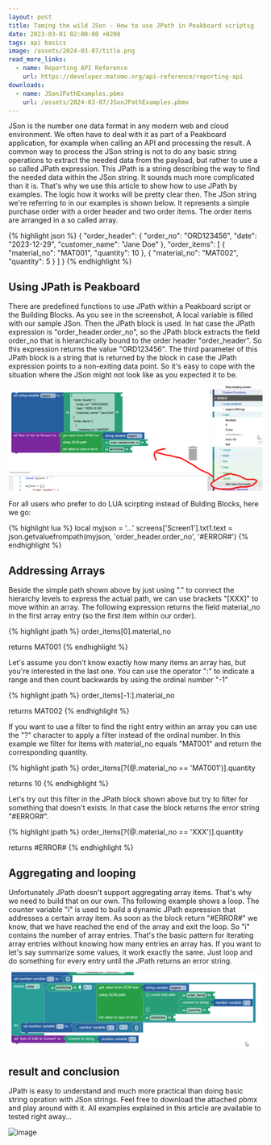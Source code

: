 ```yaml
---
layout: post
title: Taming the wild JSon - How to use JPath in Peakboard scriptsg
date: 2023-03-01 02:00:00 +0200
tags: api basics
image: /assets/2024-03-07/title.png
read_more_links:
  - name: Reporting API Reference
    url: https://developer.matomo.org/api-reference/reporting-api
downloads:
  - name: JSonJPathExamples.pbmx
    url: /assets/2024-03-07/JSonJPathExamples.pbmx
---
```


JSon is the number one data format in any modern web and cloud environment. We often have to deal with it as part of a Peakboard application, for example when calling an API and processing the result. A common way to process the JSon string is not to do any basic string operations to extract the needed data from the payload, but rather to use a so called JPath expression. This JPath is a string describing the way to find the needed data within the JSon string. It sounds much more complicated than it is. That's why we use this article to show how to use JPath by examples. The logic how it works will be pretty clear then. The JSon string we're referring to in our examples is shown below. It represents a simple purchase order with a order header and two order items. The order items are arranged in a so called array.

{% highlight json %}
{
    "order_header": {
        "order_no": "ORD123456",
        "date": "2023-12-29",
        "customer_name": "Jane Doe"
    },
    "order_items": [
        {
            "material_no": "MAT001",
            "quantity": 10
        },
        {
            "material_no": "MAT002",
            "quantity": 5
        }
    ]
}
{% endhighlight %}

## Using JPath is Peakboard

There are predefined functions to use JPath within a Peakboard script or the Building Blocks. As you see in the screenshot, A local variable is filled with our sample JSon. Then the JPath block is used. In hat case the JPath expression is "order_header.order_no", so the JPath block extracts the field order_no that is hierarchically bound to the order header "order_header". So this expression returns the value "ORD123456". The third parameter of this JPath block is a string that is returned by the block in case the JPath expression points to a non-exiting data point. So it's easy to cope with the situation where the JSon might not look like as you expected it to be.

![image](/assets/2024-03-07/010.png)

For all users who prefer to do LUA scirpting instead of Bulding Blocks, here we go:

{% highlight lua %}
local myjson = '...'
screens['Screen1'].txt1.text = json.getvaluefrompath(myjson, 'order_header.order_no', '#ERROR#')
{% endhighlight %}

## Addressing Arrays

Beside the simple path shown above by just using "." to connect the hierarchy levels to express the actual path, we can use brackets "[XXX]" to move within an array. The following expression returns the field material_no in the first array entry (so the first item within our order).

{% highlight jpath %}
order_items[0].material_no

returns MAT001
{% endhighlight %}

Let's assume you don't know exactly how many items an array has, but you're interested in the last one. You can use the operator ":" to indicate a range and then count backwards by using the ordinal number "-1"

{% highlight jpath %}
order_items[-1:].material_no

returns MAT002
{% endhighlight %}

If you want to use a filter to find the right entry within an array you can use the "?" character to apply a filter instead of the ordinal number. In this example we filter for items with material_no equals "MAT001" and return the corresponding quantity.

{% highlight jpath %}
order_items[?(@.material_no == 'MAT001')].quantity

returns 10
{% endhighlight %}

Let's try out this filter in the JPath block shown above but try to filter for something that doesn't exists. In that case the block returns the error string "#ERROR#".

{% highlight jpath %}
order_items[?(@.material_no == 'XXX')].quantity

returns #ERROR#
{% endhighlight %}

## Aggregating and looping

Unfortunately JPath doesn't support aggregating array items. That's why we need to build that on our own. Ths following example shows a loop. The counter variable "i" is used to build a dynamic JPath expression that addresses a certain array item. As soon as the block return "#ERROR#" we know, that we have reached the end of the array and exit the loop. So "i" contains the number of array entries. That's the basic pattern for iterating array entries without knowing how many entries an array has. If you want to let's say summarize some values, it work exactly the same. Just loop and do something for every entry until the JPath returns an error string.

![image](/assets/2024-03-07/020.png)

## result and conclusion

JPath is easy to understand and much more practical than doing basic string opration with JSon strings. Feel free to download the attached pbmx and play around with it. All examples explained in this article are available to tested right away...

![image](/assets/2024-03-07/result.png)

